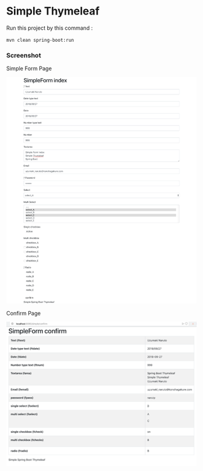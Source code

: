 # Simple Thymeleaf

Run this project by this command :

`mvn clean spring-boot:run`

### Screenshot

Simple Form Page

![Simple Form Page](img/form.png "Simple Form Page")

Confirm Page

![Confirm Page](img/confirm.png "Confirm Page")

